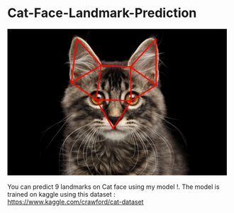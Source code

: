 # Cat-Face-Landmark-Prediction
<img src="face.png"/>

You can predict 9  landmarks on Cat face using my model !. The model is trained on kaggle using this dataset : https://www.kaggle.com/crawford/cat-dataset
